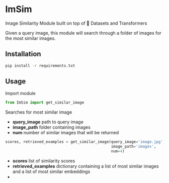# ImSim
Image Similarity Module built on top of 🤗 Datasets and Transformers

Given a query image, this module will search through a folder of images for the most similar images.

## Installation
```bash
pip install -r requirements.txt
```

## Usage

Import module
```python
from ImSim import get_similar_image
```

Searches for most similar image
- **query_image** path to query image
- **image_path** folder containing images
- **num** number of similar images that will be returned
```python
scores, retrieved_examples = get_similar_image(query_image='image.jpg',
                                               image_path='images',
                                               num=4)
```
- **scores** list of similarity scores
- **retrieved_examples** dictionary containing a list of most similar images and a list of most similar embeddings
- 
